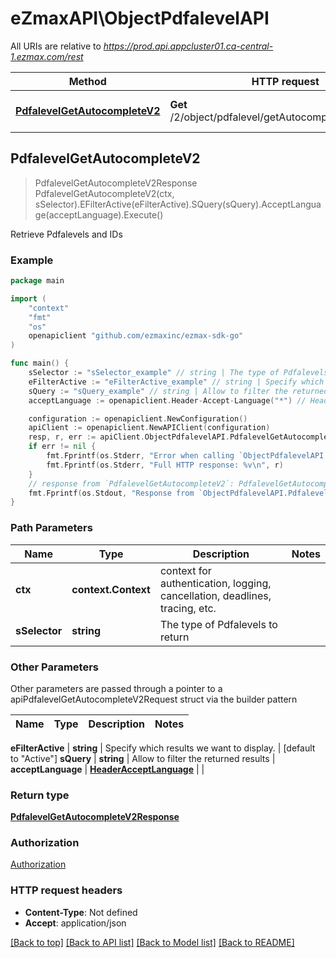 # eZmaxAPI\ObjectPdfalevelAPI

All URIs are relative to *https://prod.api.appcluster01.ca-central-1.ezmax.com/rest*

Method | HTTP request | Description
------------- | ------------- | -------------
[**PdfalevelGetAutocompleteV2**](ObjectPdfalevelAPI.md#PdfalevelGetAutocompleteV2) | **Get** /2/object/pdfalevel/getAutocomplete/{sSelector} | Retrieve Pdfalevels and IDs



## PdfalevelGetAutocompleteV2

> PdfalevelGetAutocompleteV2Response PdfalevelGetAutocompleteV2(ctx, sSelector).EFilterActive(eFilterActive).SQuery(sQuery).AcceptLanguage(acceptLanguage).Execute()

Retrieve Pdfalevels and IDs



### Example

```go
package main

import (
	"context"
	"fmt"
	"os"
	openapiclient "github.com/ezmaxinc/ezmax-sdk-go"
)

func main() {
	sSelector := "sSelector_example" // string | The type of Pdfalevels to return
	eFilterActive := "eFilterActive_example" // string | Specify which results we want to display. (optional) (default to "Active")
	sQuery := "sQuery_example" // string | Allow to filter the returned results (optional)
	acceptLanguage := openapiclient.Header-Accept-Language("*") // HeaderAcceptLanguage |  (optional)

	configuration := openapiclient.NewConfiguration()
	apiClient := openapiclient.NewAPIClient(configuration)
	resp, r, err := apiClient.ObjectPdfalevelAPI.PdfalevelGetAutocompleteV2(context.Background(), sSelector).EFilterActive(eFilterActive).SQuery(sQuery).AcceptLanguage(acceptLanguage).Execute()
	if err != nil {
		fmt.Fprintf(os.Stderr, "Error when calling `ObjectPdfalevelAPI.PdfalevelGetAutocompleteV2``: %v\n", err)
		fmt.Fprintf(os.Stderr, "Full HTTP response: %v\n", r)
	}
	// response from `PdfalevelGetAutocompleteV2`: PdfalevelGetAutocompleteV2Response
	fmt.Fprintf(os.Stdout, "Response from `ObjectPdfalevelAPI.PdfalevelGetAutocompleteV2`: %v\n", resp)
}
```

### Path Parameters


Name | Type | Description  | Notes
------------- | ------------- | ------------- | -------------
**ctx** | **context.Context** | context for authentication, logging, cancellation, deadlines, tracing, etc.
**sSelector** | **string** | The type of Pdfalevels to return | 

### Other Parameters

Other parameters are passed through a pointer to a apiPdfalevelGetAutocompleteV2Request struct via the builder pattern


Name | Type | Description  | Notes
------------- | ------------- | ------------- | -------------

 **eFilterActive** | **string** | Specify which results we want to display. | [default to &quot;Active&quot;]
 **sQuery** | **string** | Allow to filter the returned results | 
 **acceptLanguage** | [**HeaderAcceptLanguage**](HeaderAcceptLanguage.md) |  | 

### Return type

[**PdfalevelGetAutocompleteV2Response**](PdfalevelGetAutocompleteV2Response.md)

### Authorization

[Authorization](../README.md#Authorization)

### HTTP request headers

- **Content-Type**: Not defined
- **Accept**: application/json

[[Back to top]](#) [[Back to API list]](../README.md#documentation-for-api-endpoints)
[[Back to Model list]](../README.md#documentation-for-models)
[[Back to README]](../README.md)


